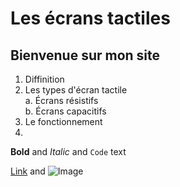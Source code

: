 # Les écrans tactiles
## Bienvenue sur mon site
1. Diffinition
2. Les types d'écran tactile\
      a. Écrans résistifs\
      b. Écrans capacitifs
3. Le fonctionnement
4. 

**Bold** and _Italic_ and `Code` text

[Link](url) and ![Image](src)
